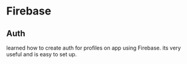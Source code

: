 # Firebase

## Auth
learned how to create auth for profiles on app using Firebase.
its very useful and is easy to set up.
